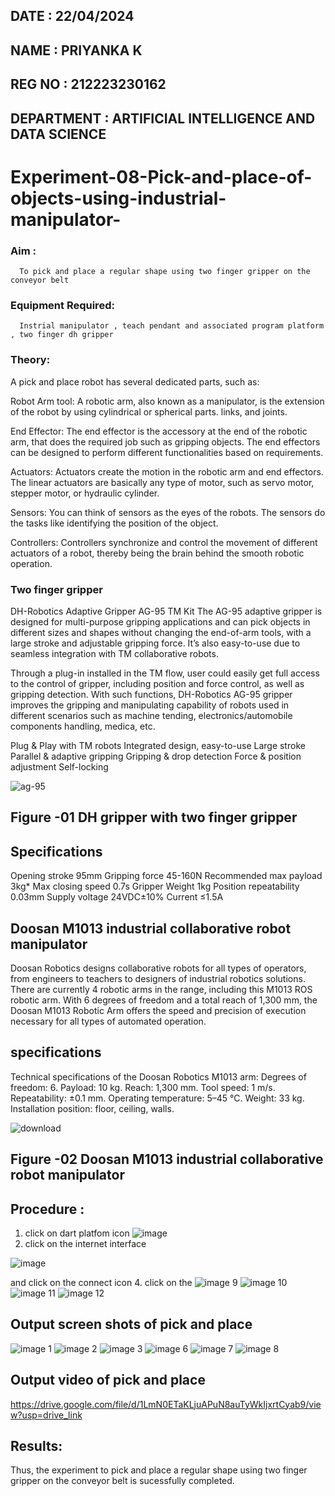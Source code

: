 ## DATE : 22/04/2024
## NAME : PRIYANKA K
## REG NO : 212223230162
## DEPARTMENT : ARTIFICIAL INTELLIGENCE AND DATA SCIENCE
# Experiment-08-Pick-and-place-of-objects-using-industrial-manipulator-

### Aim :
      To pick and place a regular shape using two finger gripper on the conveyor belt 
### Equipment Required: 
      Instrial manipulator , teach pendant and associated program platform , two finger dh gripper 
      
### Theory: 

A pick and place robot has several dedicated parts, such as:

Robot Arm tool: A robotic arm, also known as a manipulator, is the extension of the robot by using cylindrical or spherical parts. links, and joints.

End Effector: The end effector is the accessory at the end of the robotic arm, that does the required job such as gripping objects. The end effectors can be designed to perform different functionalities based on requirements.

Actuators: Actuators create the motion in the robotic arm and end effectors. The linear actuators are basically any type of motor, such as servo motor, stepper motor, or hydraulic cylinder.

Sensors: You can think of sensors as the eyes of the robots. The sensors do the tasks like identifying the position of the object.

Controllers: Controllers synchronize and control the movement of different actuators of a robot, thereby being the brain behind the smooth robotic operation.


### Two finger gripper 

DH-Robotics
Adaptive Gripper AG-95 TM Kit
The AG-95 adaptive gripper is designed for multi-purpose gripping applications and can pick objects in different sizes and shapes without changing the end-of-arm tools, with a large stroke and adjustable gripping force. It’s also easy-to-use due to seamless integration with TM collaborative robots.

Through a plug-in installed in the TM flow, user could easily get full access to the control of gripper, including position and force control, as well as gripping detection. With such functions, DH-Robotics AG-95 gripper improves the gripping and manipulating capability of robots used in different scenarios such as machine tending, electronics/automobile components handling, medica, etc.

Plug & Play with TM robots
Integrated design, easy-to-use
Large stroke
Parallel & adaptive gripping
Gripping & drop detection
Force & position adjustment
Self-locking

![ag-95](https://user-images.githubusercontent.com/36288975/201618444-9b5a4749-9663-464d-814b-170217763a76.png)
## Figure -01 DH gripper with two finger gripper 

## Specifications

Opening stroke	95mm
Gripping force 	45-160N
Recommended max payload	3kg*
Max closing speed	0.7s
Gripper Weight	1kg
Position repeatability	0.03mm
Supply voltage	24VDC±10%
Current	≤1.5A

## Doosan M1013 industrial collaborative robot manipulator 
Doosan Robotics designs collaborative robots for all types of operators, from engineers to teachers to designers of industrial robotics solutions. There are currently 4 robotic arms in the range, including this M1013 ROS robotic arm. With 6 degrees of freedom and a total reach of 1,300 mm, the Doosan M1013 Robotic Arm offers the speed and precision of execution necessary for all types of automated operation.

## specifications 
Technical specifications of the Doosan Robotics M1013 arm:
Degrees of freedom: 6.
Payload: 10 kg.
Reach: 1,300 mm.
Tool speed: 1 m/s.
Repeatability: ±0.1 mm.
Operating temperature: 5–45 °C.
Weight: 33 kg.
Installation position: floor, ceiling, walls.


![download](https://user-images.githubusercontent.com/36288975/201624230-89cc83ff-cecd-49ea-84c6-c67066e9d157.jpg)

## Figure -02 Doosan M1013 industrial collaborative robot manipulator 

## Procedure : 

1. click on dart platfom icon    ![image](https://user-images.githubusercontent.com/36288975/201621038-f1248586-5c20-40fd-8a74-68c7d8b44939.png)
2. click on the internet interface
   
![image](https://user-images.githubusercontent.com/36288975/201621235-3b8b46a9-3c19-4207-9ea2-6a7954eb6135.png)

and click on the connect icon 
4. click on the 
![image 9](https://github.com/Priyanka1846/Experiment-08-Pick-and-place-of-objects-using-industrial-manipulator-/assets/139425809/5b147874-d757-4238-a4ff-ea159156297c)
![image 10](https://github.com/Priyanka1846/Experiment-08-Pick-and-place-of-objects-using-industrial-manipulator-/assets/139425809/0c564b25-3bb0-4b81-a4fa-6d2cf0af3cbc)
![image 11](https://github.com/Priyanka1846/Experiment-08-Pick-and-place-of-objects-using-industrial-manipulator-/assets/139425809/d460527c-3cf2-4407-b12c-2dcf2ed1e9b6)
![image 12](https://github.com/Priyanka1846/Experiment-08-Pick-and-place-of-objects-using-industrial-manipulator-/assets/139425809/ca20e4f0-46f9-43b3-bdff-d40f0539f903)


## Output screen shots of pick and place 

![image 1](https://github.com/Priyanka1846/Experiment-08-Pick-and-place-of-objects-using-industrial-manipulator-/assets/139425809/c0c0ae2a-c4e7-4444-9c7e-b2d5c0d99a60)
![image 2](https://github.com/Priyanka1846/Experiment-08-Pick-and-place-of-objects-using-industrial-manipulator-/assets/139425809/92c6148a-a614-4de2-9194-399b4528702c)
![image 3](https://github.com/Priyanka1846/Experiment-08-Pick-and-place-of-objects-using-industrial-manipulator-/assets/139425809/dabf6518-bf6c-4cb1-a073-88f3e16739fe)
![image 6](https://github.com/Priyanka1846/Experiment-08-Pick-and-place-of-objects-using-industrial-manipulator-/assets/139425809/cc16bf2c-2ece-4afe-81d2-1d17f2e3364e)
![image 7](https://github.com/Priyanka1846/Experiment-08-Pick-and-place-of-objects-using-industrial-manipulator-/assets/139425809/4190b778-8e94-4873-84ad-6198b7142449)
![image 8](https://github.com/Priyanka1846/Experiment-08-Pick-and-place-of-objects-using-industrial-manipulator-/assets/139425809/ec752d06-c25e-467b-87c8-9f231d84cee4)


## Output video of pick and place

https://drive.google.com/file/d/1LmN0ETaKLjuAPuN8auTyWkIjxrtCyab9/view?usp=drive_link


## Results: 

Thus, the experiment to pick and place a regular shape using two finger gripper on the conveyor belt is sucessfully completed.

